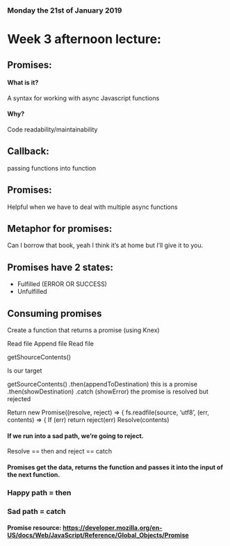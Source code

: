 ### Monday the 21st of January 2019

# Week 3 afternoon lecture:

## Promises:

#### What is it?
A syntax for working with async Javascript functions

#### Why?
Code readability/maintainability

## Callback: 
passing functions into function

## Promises: 
Helpful when we have to deal with multiple async functions

## Metaphor for promises:
Can I borrow that book, yeah I think it’s at home but I’ll give it to you.

## Promises have 2 states:
- Fulfilled (ERROR OR SUCCESS)
- Unfulfilled


## Consuming promises
Create a function that returns a promise (using Knex)

Read file
Append file
Read file

getShourceContents()

Is our target

getSourceContents()
.then(appendToDestination) this is a promise
.then(showDestination)
.catch (showError) the promise is resolved but rejected


Return new Promise((resolve, reject) => {
fs.readfile(source, ‘utf8’, (err, contents) => {
If (err) return reject(err)
Resolve(contents)


#### If we run into a sad path, we’re going to reject.

Resolve == then and reject == catch

#### Promises get the data, returns the function and passes it into the input of the next function.

### Happy path = then
### Sad path = catch


#### Promise resource: https://developer.mozilla.org/en-US/docs/Web/JavaScript/Reference/Global_Objects/Promise

